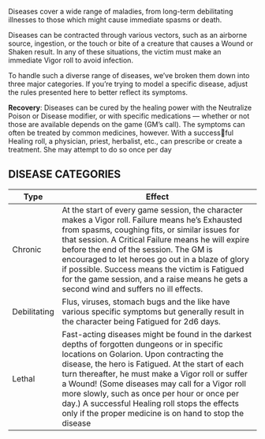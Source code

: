 Diseases cover a wide range of maladies, from long-term debilitating illnesses to those which might cause immediate spasms or death. 

Diseases can be contracted through various vectors, such as an airborne source, ingestion, or the touch or bite of a creature that causes a Wound or Shaken result. In any of these situations, the victim must make an immediate Vigor roll to avoid infection. 

To handle such a diverse range of diseases, we’ve broken them down into three major categories. If you’re trying to model a specific disease, adjust the rules presented here to better reflect its symptoms. 

**Recovery**: Diseases can be cured by the healing power with the Neutralize Poison or Disease modifier, or with specific medications — whether or not those are available depends on the game (GM’s call). The symptoms can often be treated by common medicines, however. With a successful Healing roll, a physician, priest, herbalist, etc., can prescribe or create a treatment. She may attempt to do so once per day

## DISEASE CATEGORIES

| Type | Effect |
| ----- | ------ |
| Chronic | At the start of every game session, the character makes a Vigor roll. Failure means he’s Exhausted from spasms, coughing fits, or similar issues for that session. A Critical Failure means he will expire before the end of the session. The GM is encouraged to let heroes go out in a blaze of glory if possible. Success means the victim is Fatigued for the game session, and a raise means he gets a second wind and suffers no ill effects.|
| Debilitating | Flus, viruses, stomach bugs and the like have various specific symptoms but generally result in the character being Fatigued for 2d6 days.|
| Lethal | Fast-acting diseases might be found in the darkest depths of forgotten dungeons or in specific locations on Golarion. Upon contracting the disease, the hero is Fatigued. At the start of each turn thereafter, he must make a Vigor roll or suffer a Wound! (Some diseases may call for a Vigor roll more slowly, such as once per hour or once per day.) A successful Healing roll stops the effects only if the proper medicine is on hand to stop the disease|

